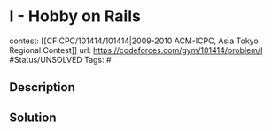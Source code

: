 # I - Hobby on Rails

contest: [[CFICPC/101414/101414|2009-2010 ACM-ICPC, Asia Tokyo Regional Contest]]
url: https://codeforces.com/gym/101414/problem/I
#Status/UNSOLVED
Tags: #

## Description

## Solution

